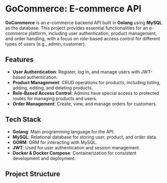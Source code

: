 # GoCommerce: E-commerce API

**GoCommerce** is an e-commerce backend API built in **Golang** using **MySQL** as the database. This project provides essential functionalities for an e-commerce platform, including user authentication, product management, and order handling, with a focus on role-based access control for different types of users (e.g., admin, customer).

## Features

- **User Authentication**: Register, log in, and manage users with JWT-based authentication.
- **Product Management**: CRUD operations for products, including listing, adding, editing, and deleting products.
- **Role-Based Access Control**: Admins have special access to protected routes for managing products and users.
- **Order Management**: Create, view, and manage orders for customers.

## Tech Stack

- **Golang**: Main programming language for the API.
- **MySQL**: Relational database for storing user, product, and order data.
- **GORM**: ORM for interacting with MySQL.
- **JWT**: Used for user authentication and session management.
- **Docker & Docker Compose**: Containerization for consistent development and deployment.

## Project Structure

